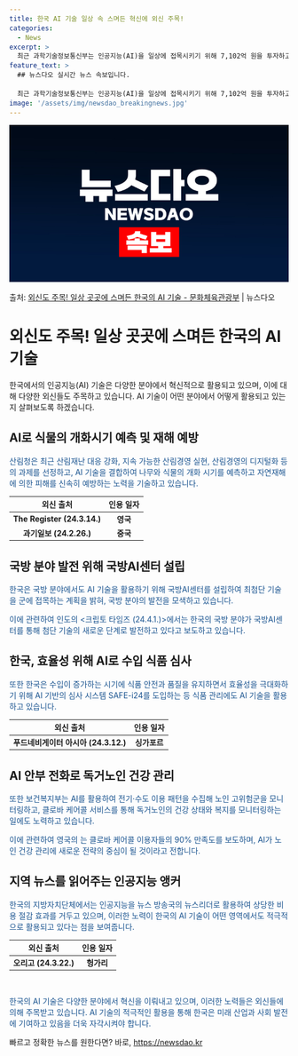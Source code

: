 ```yaml
---
title: 한국 AI 기술 일상 속 스며든 혁신에 외신 주목!
categories:
  - News
excerpt: >
  최근 과학기술정보통신부는 인공지능(AI)을 일상에 접목시키기 위해 7,102억 원을 투자하고 이를 통해 공공…
feature_text: >
  ## 뉴스다오 실시간 뉴스 속보입니다.

  최근 과학기술정보통신부는 인공지능(AI)을 일상에 접목시키기 위해 7,102억 원을 투자하고 이를 통해 공공…
image: '/assets/img/newsdao_breakingnews.jpg'
---
```


![뉴스다오 속보](/assets/img/newsdao_breakingnews.jpg)

<p>출처: <a href="https://newsdao.kr/3822" rel="dofollow">외신도 주목! 일상 곳곳에 스며든 한국의 AI 기술 - 문화체육관광부</a> | 뉴스다오</p>

<h1>외신도 주목! 일상 곳곳에 스며든 한국의 AI 기술</h1>
<p data-ke-size="size16"></p>
한국에서의 인공지능(AI) 기술은 다양한 분야에서 혁신적으로 활용되고 있으며, 이에 대해 다양한 외신들도 주목하고 있습니다. AI 기술이 어떤 분야에서 어떻게 활용되고 있는지 살펴보도록 하겠습니다.

<h2>AI로 식물의 개화시기 예측 및 재해 예방</h2>
<p><span style="color: #1a5490;">산림청은 최근 산림재난 대응 강화, 지속 가능한 산림경영 실현, 산림경영의 디지털화 등의 과제를 선정하고, AI 기술을 결합하여 나무와 식물의 개화 시기를 예측하고 자연재해에 의한 피해를 신속히 예방하는 노력을 기술하고 있습니다.</span></p>
<table>
<thead>
<tr>
<th>외신 출처</th>
<th>인용 일자</th>
</tr>
</thead>
<tbody>
<tr>
<td style="text-align: center; height: 17px;"><b>The Register (24.3.14.)</b></td>
<td style="text-align: center; height: 17px;"><b>영국</b></td>
</tr>
<tr>
<td style="text-align: center; height: 17px;"><b>과기일보 (24.2.26.)</b></td>
<td style="text-align: center; height: 17px;"><b>중국</b></td>
</tr>
</tbody>
</table>

<h2>국방 분야 발전 위해 국방AI센터 설립</h2>
<p><span style="color: #1a5490;">한국은 국방 분야에서도 AI 기술을 활용하기 위해 국방AI센터를 설립하여 최첨단 기술을 군에 접목하는 계획을 밝혀, 국방 분야의 발전을 모색하고 있습니다.</span></p>
<p><span style="color: #1a5490;">이에 관련하여 인도의 <크립토 타임즈 (24.4.1.)>에서는 한국의 국방 분야가 국방AI센터를 통해 첨단 기술의 새로운 단계로 발전하고 있다고 보도하고 있습니다.</span></p>

<h2>한국, 효율성 위해 AI로 수입 식품 심사</h2>
<p><span style="color: #1a5490;">또한 한국은 수입이 증가하는 시기에 식품 안전과 품질을 유지하면서 효율성을 극대화하기 위해 AI 기반의 심사 시스템 SAFE-i24를 도입하는 등 식품 관리에도 AI 기술을 활용하고 있습니다.</span></p>
<table>
<thead>
<tr>
<th>외신 출처</th>
<th>인용 일자</th>
</tr>
</thead>
<tbody>
<tr>
<td style="text-align: center; height: 17px;"><b>푸드네비게이터 아시아 (24.3.12.)</b></td>
<td style="text-align: center; height: 17px;"><b>싱가포르</b></td>
</tr>
</tbody>
</table>

<h2>AI 안부 전화로 독거노인 건강 관리</h2>
<p><span style="color: #1a5490;">또한 보건복지부는 AI를 활용하여 전기·수도 이용 패턴을 수집해 노인 고위험군을 모니터링하고, 클로바 케어콜 서비스를 통해 독거노인의 건강 상태와 복지를 모니터링하는 일에도 노력하고 있습니다.</span></p>
<p><span style="color: #1a5490;">이에 관련하여 영국의 <The Telegraph (23.12.23.)>는 클로바 케어콜 이용자들의 90% 만족도를 보도하며, AI가 노인 건강 관리에 새로운 전략의 중심이 될 것이라고 전합니다.</span></p>

<h2>지역 뉴스를 읽어주는 인공지능 앵커</h2>
<p><span style="color: #1a5490;">한국의 지방자치단체에서는 인공지능을 뉴스 방송국의 뉴스리더로 활용하여 상당한 비용 절감 효과를 거두고 있으며, 이러한 노력이 한국의 AI 기술이 어떤 영역에서도 적극적으로 활용되고 있다는 점을 보여줍니다.</span></p>
<table>
<thead>
<tr>
<th>외신 출처</th>
<th>인용 일자</th>
</tr>
</thead>
<tbody>
<tr>
<td style="text-align: center; height: 17px;"><b>오리고 (24.3.22.)</b></td>
<td style="text-align: center; height: 17px;"><b>헝가리</b></td>
</tr>
</tbody>
</table>
<p data-ke-size="size16">&nbsp;</p>
<p><span style="color: #1a5490;">한국의 AI 기술은 다양한 분야에서 혁신을 이뤄내고 있으며, 이러한 노력들은 외신들에 의해 주목받고 있습니다. AI 기술의 적극적인 활용을 통해 한국은 미래 산업과 사회 발전에 기여하고 있음을 더욱 자각시켜야 합니다.</span></p> 

빠르고 정확한 뉴스를 원한다면? 바로, <a href="https://newsdao.kr" rel="dofollow">https://newsdao.kr</a>


